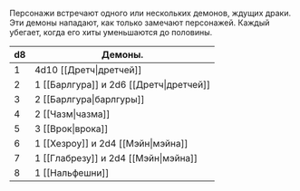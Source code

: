 Персонажи встречают одного или нескольких демонов,  ждущих драки. Эти демоны нападают, как только замечают персонажей. Каждый убегает, когда его хиты уменьшаются до половины.

| d8  | Демоны.                                 |
| --- | --------------------------------------- |
| 1   | 4d10 [[Дретч\|дретчей]]                 |
| 2   | 1 [[Барлгура]] и 2d6 [[Дретч\|дретчей]] |
| 3   | 2 [[Барлгура\|барлгуры]]                |
| 4   | 2 [[Чазм\|чазма]]                       |
| 5   | 3 [[Врок\|врока]]                       |
| 6   | 1 [[Хезроу]] и 2d4 [[Мэйн\|мэйна]]      |
| 7   | 1 [[Глабрезу]] и 2d4 [[Мэйн\|мэйна]]    |
| 8   | 1 [[Нальфешни]]                         |
